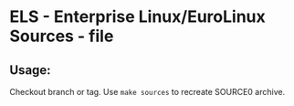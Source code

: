 # ELS - Enterprise Linux/EuroLinux Sources - file
 
## Usage:
  Checkout branch or tag. Use `make sources` to recreate  SOURCE0 archive.
